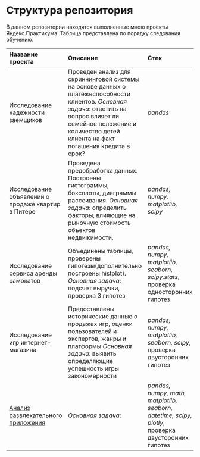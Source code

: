 # Структура репозитория
В данном репозитории находятся выполненные мною проекты Яндекс.Практикума. Таблица представлена по порядку следования обучению.

| **Название проекта**                            | **Описание**        | **Стек**     |
|:------------------------------------------------| :-------------------|:--------------------------------|
| Исследование надежности заемщиков| Проведен анализ для скриннинговой системы на основе данных о платёжеспособности клиентов.  _Основная задача_: ответить на вопрос влияет ли семейное положение и количество детей клиента на факт погашения кредита в срок? | *pandas*|
| Исследование объявлений о продаже квартир в Питере| Проведена предобработка данных. Построены гистограммы, боксплоты, диаграммы рассеивания.  _Основная задача_: определить факторы, влияющие на рыночную стоимость объектов недвижимости. | *pandas, numpy, matplotlib, scipy*|
| Исследование сервиса аренды самокатов | Объединены таблицы, проверены гипотезы(дополнительно построены histplot). _Основная задача_: подсчет выручки, проверка 3 гипотез | *pandas, numpy, matplotlib, seaborn, scipy.stats*, проверка односторонних гипотез|
| Исследование игр интернет-магазина | Предоставлены исторические данные о продажах игр, оценки пользователей и экспертов, жанры и платформы _Основная задача_: выявить определяющие успешность игры закономерности | *pandas, numpy, matplotlib, seaborn, scipy*, проверка двусторонних гипотез |
| [Анализ развлекательного приложения](https://github.com/katerinabazh/yandex_practicum_data_analyst/tree/master/Анализ%20развлекательного%20приложения) | _Основная задача_:  | *pandas, numpy, math, matplotlib, seaborn, datetime, scipy, plotly*, проверка двусторонних гипотез |
